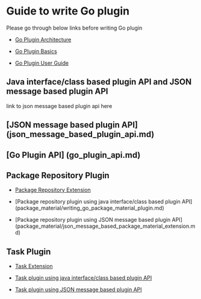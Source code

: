 
# Guide to write Go plugin

Please go through below links before writing Go plugin

* [Go Plugin Architecture](../4/4.4.1.md)

* [Go Plugin Basics](go_plugins_basics.md)

* [Go Plugin User Guide](http://www.go.cd/documentation/user/current/extension_points/plugin_user_guide.html)


## Java interface/class based plugin API and JSON message based plugin API 


link to json message based plugin api here

## [JSON message based plugin API] (json_message_based_plugin_api.md)

## [Go Plugin API] (go_plugin_api.md)

## Package Repository Plugin

- [Package Repository Extension](http://www.go.cd/documentation/user/current/extension_points/package_repository_extension.html)

- [Package repository plugin using java interface/class based plugin API] (package_material/writing_go_package_material_plugin.md)

- [Package repository plugin using JSON message based plugin API] (package_material/json_message_based_package_material_extension.md)

## Task Plugin

- [Task Extension](http://www.go.cd/documentation/user/current/extension_points/task_extension.html)

- [Task plugin using java interface/class based plugin API](task/writing_go_task_plugins.md)

- [Task plugin using JSON message based plugin API](task/json_message_based_task_extension.md)
